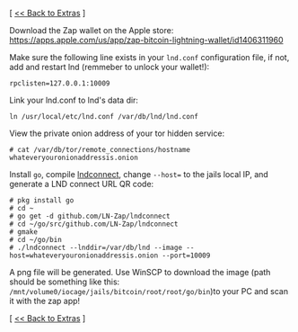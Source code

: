 [ [<< Back to Extras](https://github.com/seth586/guides/blob/master/FreeNAS/extras.md) ]

Download the Zap wallet on the Apple store: https://apps.apple.com/us/app/zap-bitcoin-lightning-wallet/id1406311960

Make sure the following line exists in your `lnd.conf` configuration file, if not, add and restart lnd (remmeber to unlock your wallet!):
```
rpclisten=127.0.0.1:10009
```

Link your lnd.conf to lnd's data dir:
```
ln /usr/local/etc/lnd.conf /var/db/lnd/lnd.conf
```

View the private onion address of your tor hidden service:
```
# cat /var/db/tor/remote_connections/hostname
whateveryouronionaddressis.onion
```

Install `go`, compile [lndconnect](https://github.com/LN-Zap/lndconnect), change `--host=` to the jails local IP, and generate a LND connect URL QR code:
```
# pkg install go
# cd ~
# go get -d github.com/LN-Zap/lndconnect
# cd ~/go/src/github.com/LN-Zap/lndconnect
# gmake
# cd ~/go/bin
# ./lndconnect --lnddir=/var/db/lnd --image --host=whateveryouronionaddressis.onion --port=10009
```
A png file will be generated. Use WinSCP to download the image (path should be something like this: `/mnt/volume0/iocage/jails/bitcoin/root/root/go/bin`)to your PC and scan it with the zap app!

[ [<< Back to Extras](https://github.com/seth586/guides/blob/master/FreeNAS/extras.md) ]
